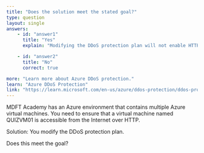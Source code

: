 ```yaml
---
title: "Does the solution meet the stated goal?"
type: question
layout: single
answers:
    - id: "answer1"
      title: "Yes"
      explain: "Modifying the DDoS protection plan will not enable HTTP access to a virtual machine. DDoS protection is designed to protect against denial of service attacks, but it does not configure inbound access rules."

    - id: "answer2"
      title: "No"
      correct: true

more: "Learn more about Azure DDoS protection."
learn: "Azure DDoS Protection"
link: "https://learn.microsoft.com/en-us/azure/ddos-protection/ddos-protection-overview"
---
```


MDFT Academy has an Azure environment that contains multiple Azure virtual machines. You need to ensure that a virtual machine named QUIZVM01 is accessible from the Internet over HTTP. 

Solution: You modify the DDoS protection plan. 

Does this meet the goal?
